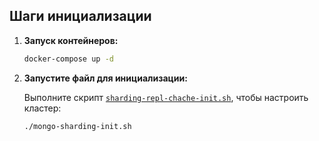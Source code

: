## Шаги инициализации

1. **Запуск контейнеров:**
   ```bash
   docker-compose up -d

2. **Запустите файл для инициализации:**

   Выполните скрипт [`sharding-repl-chache-init.sh`](./sharding-repl-cache-init.sh), чтобы настроить кластер:

   ```bash
   ./mongo-sharding-init.sh